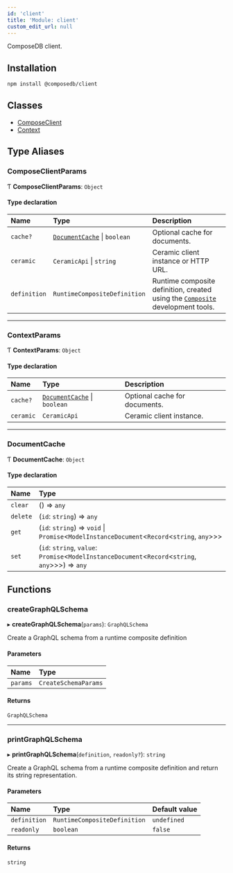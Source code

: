 ```yaml
---
id: 'client'
title: 'Module: client'
custom_edit_url: null
---
```


<head>
  <meta name="robots" content="noindex" />
  <meta name="googlebot" content="noindex" />
</head>

ComposeDB client.

## Installation

```sh
npm install @composedb/client
```

## Classes

- [ComposeClient](../classes/client.ComposeClient.md)
- [Context](../classes/client.Context.md)

## Type Aliases

### ComposeClientParams

Ƭ **ComposeClientParams**: `Object`

#### Type declaration

| Name         | Type                                                    | Description                                                                                                        |
| :----------- | :------------------------------------------------------ | :----------------------------------------------------------------------------------------------------------------- |
| `cache?`     | [`DocumentCache`](client.md#documentcache) \| `boolean` | Optional cache for documents.                                                                                      |
| `ceramic`    | `CeramicApi` \| `string`                                | Ceramic client instance or HTTP URL.                                                                               |
| `definition` | `RuntimeCompositeDefinition`                            | Runtime composite definition, created using the [`Composite`](../classes/devtools.Composite.md) development tools. |

---

### ContextParams

Ƭ **ContextParams**: `Object`

#### Type declaration

| Name      | Type                                                    | Description                   |
| :-------- | :------------------------------------------------------ | :---------------------------- |
| `cache?`  | [`DocumentCache`](client.md#documentcache) \| `boolean` | Optional cache for documents. |
| `ceramic` | `CeramicApi`                                            | Ceramic client instance.      |

---

### DocumentCache

Ƭ **DocumentCache**: `Object`

#### Type declaration

| Name     | Type                                                                                                    |
| :------- | :------------------------------------------------------------------------------------------------------ |
| `clear`  | () => `any`                                                                                             |
| `delete` | (`id`: `string`) => `any`                                                                               |
| `get`    | (`id`: `string`) => `void` \| `Promise`\<`ModelInstanceDocument`\<`Record`\<`string`, `any`\>\>\>       |
| `set`    | (`id`: `string`, `value`: `Promise`\<`ModelInstanceDocument`\<`Record`\<`string`, `any`\>\>\>) => `any` |

## Functions

### createGraphQLSchema

▸ **createGraphQLSchema**(`params`): `GraphQLSchema`

Create a GraphQL schema from a runtime composite definition

#### Parameters

| Name     | Type                 |
| :------- | :------------------- |
| `params` | `CreateSchemaParams` |

#### Returns

`GraphQLSchema`

---

### printGraphQLSchema

▸ **printGraphQLSchema**(`definition`, `readonly?`): `string`

Create a GraphQL schema from a runtime composite definition and return its string
representation.

#### Parameters

| Name         | Type                         | Default value |
| :----------- | :--------------------------- | :------------ |
| `definition` | `RuntimeCompositeDefinition` | `undefined`   |
| `readonly`   | `boolean`                    | `false`       |

#### Returns

`string`
